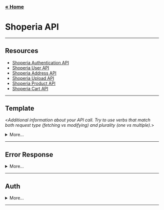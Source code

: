 ### [&laquo; Home](../README.md)

# Shoperia API

---

## Resources

- [Shoperia Authentication API](v1/authentication.md)
- [Shoperia User API](v1/user.md)
- [Shoperia Address API](v1/address.md)
- [Shoperia Upload API](v1/upload.md)
- [Shoperia Product API](v1/product.md)
- [Shoperia Cart API](v1/cart.md)

---

## Template

<_Additional information about your API call. Try to use verbs that match both request type (fetching vs modifying) and plurality (one vs multiple)._>

<details>

<summary>More...</summary>

- **Method**

  <_The request type_>

  `GET` | `POST` | `PUT` | `PATCH` | `DELETE`

- **URL**

  <_The URL Structure (path only, no root url)_>

- **Query Params**

  <_If URL params exist, specify them in accordance with name mentioned in URL section. Separate into optional and required. Document data constraints._>

  **Required:**

  `id=[integer]`

  **Optional:**

  `photoId=[alphanumeric]`

- **Body Params**

  <_If making a post request, what should the body payload look like? URL Params rules apply here too._>

- **Success Response**

  <_What should the status code be on success and is there any returned data? This is useful when people need to to know what their callbacks should expect!_>

  - **Code**`200`

  - **Content**
    ```json
    {
      "id": 12
    }
    ```

- **Error Response:**

  <_Most endpoints will have many ways they can fail. From unauthorized access, to wrongful parameters etc. All of those should be liste d here. It might seem repetitive, but it helps prevent assumptions from being made where they should be._>

  - **Code** `401`

  OR

  - **Code** `422`

- **Sample Call**

  <_Just a sample call to your endpoint in a runnable format ($.ajax call or a curl request) - this makes life easier and more predictable._>

- **Notes**

  <_This is where all uncertainties, commentary, discussion etc. can go. I recommend timestamping and identifying oneself when leaving comments here._>

</details>

---

## Error Response

<details>

<summary>More...</summary>

```json
{
  "message": "string",
  "error": {},
  "meta": {
    "status": "number"
  }
}
```

</details>

---

## Auth

<details>

<summary>More...</summary>

- **Header**
  ```json
  {
    "Authorization": "Bearer <accessToken>"
  }
  ```
- **Error Response**
  - **Code** `401`

</details>

---
